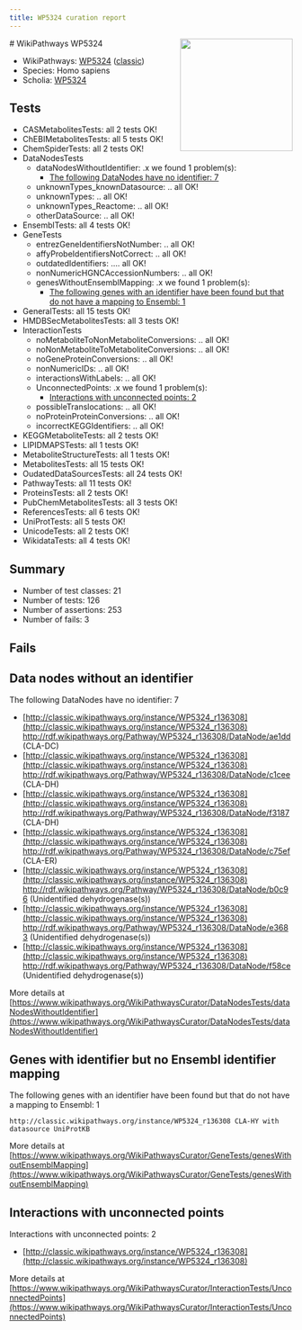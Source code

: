 ```yaml
---
title: WP5324 curation report
---
```


<img style="float: right; width: 200px" src="https://upload.wikimedia.org/wikipedia/commons/thumb/8/83/Wplogo_with_text_500.png/640px-Wplogo_with_text_500.png" />
# WikiPathways WP5324

* WikiPathways: [WP5324](https://wikipathways.org/pathways/WP5324) ([classic](https://classic.wikipathways.org/instance/WP5324))
* Species: Homo sapiens
* Scholia: [WP5324](https://scholia.toolforge.org/wikipathways/WP5324)
## Tests
* CASMetabolitesTests: all 2 tests OK!
* ChEBIMetabolitesTests: all 5 tests OK!
* ChemSpiderTests: all 2 tests OK!
* DataNodesTests
    * dataNodesWithoutIdentifier: .x we found 1 problem(s):
        * [The following DataNodes have no identifier: 7](#d2d32fa6)
    * unknownTypes_knownDatasource: .. all OK!
    * unknownTypes: .. all OK!
    * unknownTypes_Reactome: .. all OK!
    * otherDataSource: .. all OK!
* EnsemblTests: all 4 tests OK!
* GeneTests
    * entrezGeneIdentifiersNotNumber: .. all OK!
    * affyProbeIdentifiersNotCorrect: .. all OK!
    * outdatedIdentifiers: .... all OK!
    * nonNumericHGNCAccessionNumbers: .. all OK!
    * genesWithoutEnsemblMapping: .x we found 1 problem(s):
        * [The following genes with an identifier have been found but that do not have a mapping to Ensembl: 1](#40286d83)
* GeneralTests: all 15 tests OK!
* HMDBSecMetabolitesTests: all 3 tests OK!
* InteractionTests
    * noMetaboliteToNonMetaboliteConversions: .. all OK!
    * noNonMetaboliteToMetaboliteConversions: .. all OK!
    * noGeneProteinConversions: .. all OK!
    * nonNumericIDs: .. all OK!
    * interactionsWithLabels: .. all OK!
    * UnconnectedPoints: .x we found 1 problem(s):
        * [Interactions with unconnected points: 2](#35a61ada)
    * possibleTranslocations: .. all OK!
    * noProteinProteinConversions: .. all OK!
    * incorrectKEGGIdentifiers: .. all OK!
* KEGGMetaboliteTests: all 2 tests OK!
* LIPIDMAPSTests: all 1 tests OK!
* MetaboliteStructureTests: all 1 tests OK!
* MetabolitesTests: all 15 tests OK!
* OudatedDataSourcesTests: all 24 tests OK!
* PathwayTests: all 11 tests OK!
* ProteinsTests: all 2 tests OK!
* PubChemMetabolitesTests: all 3 tests OK!
* ReferencesTests: all 6 tests OK!
* UniProtTests: all 5 tests OK!
* UnicodeTests: all 2 tests OK!
* WikidataTests: all 4 tests OK!


## Summary

* Number of test classes: 21
* Number of tests: 126
* Number of assertions: 253
* Number of fails: 3

## Fails

<a name="d2d32fa6" />

## Data nodes without an identifier

The following DataNodes have no identifier: 7

* [http://classic.wikipathways.org/instance/WP5324_r136308](http://classic.wikipathways.org/instance/WP5324_r136308) http://rdf.wikipathways.org/Pathway/WP5324_r136308/DataNode/ae1dd (CLA-DC)
* [http://classic.wikipathways.org/instance/WP5324_r136308](http://classic.wikipathways.org/instance/WP5324_r136308) http://rdf.wikipathways.org/Pathway/WP5324_r136308/DataNode/c1cee (CLA-DH)
* [http://classic.wikipathways.org/instance/WP5324_r136308](http://classic.wikipathways.org/instance/WP5324_r136308) http://rdf.wikipathways.org/Pathway/WP5324_r136308/DataNode/f3187 (CLA-DH)
* [http://classic.wikipathways.org/instance/WP5324_r136308](http://classic.wikipathways.org/instance/WP5324_r136308) http://rdf.wikipathways.org/Pathway/WP5324_r136308/DataNode/c75ef (CLA-ER)
* [http://classic.wikipathways.org/instance/WP5324_r136308](http://classic.wikipathways.org/instance/WP5324_r136308) http://rdf.wikipathways.org/Pathway/WP5324_r136308/DataNode/b0c96 (Unidentified
dehydrogenase(s))
* [http://classic.wikipathways.org/instance/WP5324_r136308](http://classic.wikipathways.org/instance/WP5324_r136308) http://rdf.wikipathways.org/Pathway/WP5324_r136308/DataNode/e3683 (Unidentified
dehydrogenase(s))
* [http://classic.wikipathways.org/instance/WP5324_r136308](http://classic.wikipathways.org/instance/WP5324_r136308) http://rdf.wikipathways.org/Pathway/WP5324_r136308/DataNode/f58ce (Unidentified
dehydrogenase(s))


More details at [https://www.wikipathways.org/WikiPathwaysCurator/DataNodesTests/dataNodesWithoutIdentifier](https://www.wikipathways.org/WikiPathwaysCurator/DataNodesTests/dataNodesWithoutIdentifier)

<a name="40286d83" />

## Genes with identifier but no Ensembl identifier mapping

The following genes with an identifier have been found but that do not have a mapping to Ensembl: 1
```
http://classic.wikipathways.org/instance/WP5324_r136308 CLA-HY with datasource UniProtKB
```

More details at [https://www.wikipathways.org/WikiPathwaysCurator/GeneTests/genesWithoutEnsemblMapping](https://www.wikipathways.org/WikiPathwaysCurator/GeneTests/genesWithoutEnsemblMapping)

<a name="35a61ada" />

## Interactions with unconnected points

Interactions with unconnected points: 2

* [http://classic.wikipathways.org/instance/WP5324_r136308](http://classic.wikipathways.org/instance/WP5324_r136308)


More details at [https://www.wikipathways.org/WikiPathwaysCurator/InteractionTests/UnconnectedPoints](https://www.wikipathways.org/WikiPathwaysCurator/InteractionTests/UnconnectedPoints)

